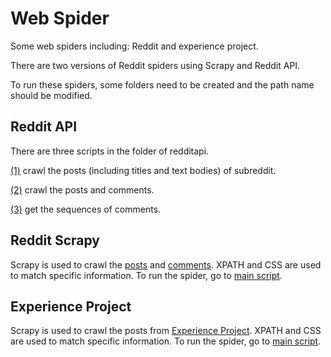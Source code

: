 # Web Spider

Some web spiders including: Reddit and experience project.

There are two versions of Reddit spiders using Scrapy and Reddit API.

To run these spiders, some folders need to be created and the path name should be modified.

## Reddit API
There are three scripts in the folder of redditapi.

[(1)](redditapi/crawl_reddit.py) crawl the posts (including titles and text bodies) of subreddit.

[(2)](redditapi/comments.py) crawl the posts and comments.

[(3)](redditapi/gen_seq.py) get the sequences of comments.

## Reddit Scrapy
Scrapy is used to crawl the [posts](redditscrapy/spiders/reddit.py) and [comments](redditscrapy/spiders/comments.py).
XPATH and CSS are used to match specific information.
To run the spider, go to [main script](main.py).

## Experience Project
Scrapy is used to crawl the posts from [Experience Project](http://www.experienceproject.com).
XPATH and CSS are used to match specific information.
To run the spider, go to [main script](main.py).
